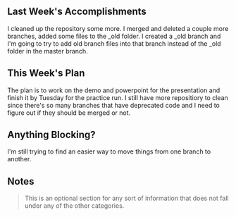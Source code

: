 ## Last Week's Accomplishments

I cleaned up the repository some more. I merged and deleted a couple more branches, added some files to the _old folder. I created a _old branch and I'm going to try to add old branch files into that branch instead of the _old folder in the master branch.

## This Week's Plan

The plan is to work on the demo and powerpoint for the presentation and finish it by Tuesday for the practice run. I still have more repositiory to clean since there's so many branches that have deprecated code and I need to figure out if they should be merged or not. 

## Anything Blocking?

I'm still trying to find an easier way to move things from one branch to another.

## Notes

> This is an optional section for any sort of information that does not fall under any of the other categories.
